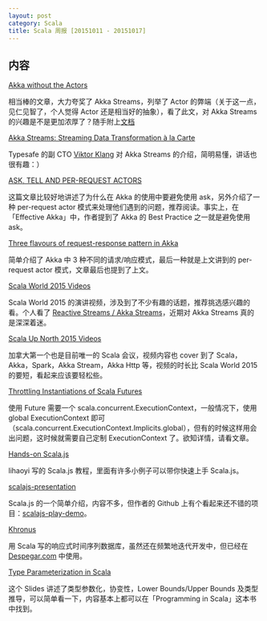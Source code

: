 ```yaml
---
layout: post
category: Scala
title: Scala 周报 [20151011 - 20151017]
---
```


## 内容

[Akka without the Actors](http://eng.localytics.com/akka-streams-akka-without-the-actors/)

相当棒的文章，大力夸奖了 Akka Streams，列举了 Actor 的弊端（关于这一点，见仁见智了，个人觉得 Actor 还是相当好的抽象），看了此文，对 Akka Streams 的兴趣是不是更加浓厚了？随手附上[文档](http://doc.akka.io/docs/akka-stream-and-http-experimental/1.0/scala.html)

[Akka Streams: Streaming Data Transformation à la Carte](http://www.infoq.com/presentations/akka-streams)

Typesafe 的副 CTO [Viktor Klang](https://twitter.com/viktorklang) 对 Akka Streams 的介绍，简明易懂，讲话也很有趣：）

[ASK, TELL AND PER-REQUEST ACTORS](http://techblog.net-a-porter.com/2013/12/ask-tell-and-per-request-actors/)

这篇文章比较好地讲述了为什么在 Akka 的使用中要避免使用 ask，另外介绍了一种 per-request actor 模式来处理他们遇到的问题，推荐阅读。事实上，在「Effective Akka」中，作者提到了 Akka 的 Best Practice 之一就是避免使用 ask。

[Three flavours of request-response pattern in Akka](http://www.nurkiewicz.com/2014/01/three-flavours-of-request-response.html)

简单介绍了 Akka 中 3 种不同的请求/响应模式，最后一种就是上文讲到的 per-request actor 模式，文章最后也提到了上文。

[Scala World 2015 Videos](https://www.youtube.com/channel/UCc0j7uOItUDh7vEvPb-TeCg/videos)

Scala World 2015 的演讲视频，涉及到了不少有趣的话题，推荐挑选感兴趣的看。个人看了 [Reactive Streams / Akka Streams](https://www.youtube.com/watch?v=6VBn9V3S2aQ)，近期对 Akka Streams 真的是深深着迷。

[Scala Up North 2015 Videos](https://www.youtube.com/channel/UC0y-kvsAqGmyBI26Bh3A5zw/videos)

加拿大第一个也是目前唯一的 Scala 会议，视频内容也 cover 到了 Scala，Akka，Spark，Akka Stream，Akka Http 等，视频的时长比 Scala World 2015 的要短，看起来应该要轻松些。

[Throttling Instantiations of Scala Futures](http://quantifind.com/blog/2015/06/throttling-instantiations-of-scala-futures-1/)

使用 Future 需要一个 scala.concurrent.ExecutionContext，一般情况下，使用 global ExecutionContext 即可（scala.concurrent.ExecutionContext.Implicits.global），但有的时候这样用会出问题，这时候就需要自己定制 ExecutionContext 了。欲知详情，请看文章。

[Hands-on Scala.js](http://lihaoyi.github.io/hands-on-scala-js/#Hands-onScala.js)

lihaoyi 写的 Scala.js 教程，里面有许多小例子可以带你快速上手 Scala.js。

[scalajs-presentation](http://coacoas.github.io/scalajs-presentation/#/)

Scala.js 的一个简单介绍，内容不多，但作者的 Github 上有个看起来还不错的项目：[scalajs-play-demo](https://github.com/coacoas/scalajs-play-demo)。

[Khronus](https://github.com/Searchlight/khronus)

用 Scala 写的响应式时间序列数据库，虽然还在频繁地迭代开发中，但已经在 [Despegar.com](http://www.despegar.com/) 中使用。

[Type Parameterization in Scala](http://blog.knoldus.com/2015/10/13/type-parameterization-in-scala/)

这个 Slides 讲述了类型参数化，协变性，Lower Bounds/Upper Bounds 及类型推导，可以简单看一下，内容基本上都可以在「Programming in Scala」这本书中找到。
